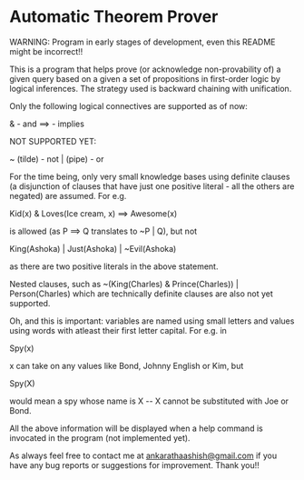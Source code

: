 # Automatic Theorem Prover

WARNING: Program in early stages of development, even this README might be incorrect!!

This is a program that helps prove (or acknowledge non-provability of) a given query based on a given a set of propositions in first-order logic by logical inferences. The strategy used is backward chaining with unification. 

Only the following logical connectives are supported as of now:

& - and
==> - implies

NOT SUPPORTED YET:

~ (tilde) - not
| (pipe) - or

For the time being, only very small knowledge bases using definite clauses (a disjunction of clauses that have just one positive literal - all the others are negated) are assumed. For e.g.

Kid(x) & Loves(Ice cream, x) ==> Awesome(x)

is allowed (as P ==> Q translates to ~P | Q), but not

King(Ashoka) | Just(Ashoka) | ~Evil(Ashoka)

as there are two positive literals in the above statement.

Nested clauses, such as ~(King(Charles) & Prince(Charles)) | Person(Charles) which are technically definite clauses are also not yet supported.

Oh, and this is important: variables are named using small letters and values using words with atleast their first letter capital. For e.g. in 

Spy(x)

x can take on any values like Bond, Johnny English or Kim, but

Spy(X)

would mean a spy whose name is X -- X cannot be substituted with Joe or Bond.

All the above information will be displayed when a help command is invocated in the program (not implemented yet).

As always feel free to contact me at ankarathaashish@gmail.com if you have any bug reports or suggestions for improvement. Thank you!!


